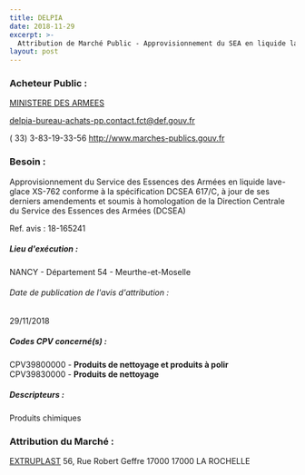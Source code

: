 ```yaml
---
title: DELPIA
date: 2018-11-29
excerpt: >-
  Attribution de Marché Public - Approvisionnement du SEA en liquide lave-glace XS-762 conforme à spécification et soumis à homologation préalable de la DCSEA
layout: post
---
```


### Acheteur Public : 
<a href="/acheteur-131/siren-110090016"> MINISTERE DES ARMEES</a><br/>



delpia-bureau-achats-pp.contact.fct@def.gouv.fr

( 33) 3-83-19-33-56
http://www.marches-publics.gouv.fr
### Besoin :

Approvisionnement du Service des Essences des Armées en liquide lave-glace XS-762 conforme à la spécification DCSEA 617/C, à jour de ses derniers amendements et soumis à homologation de la Direction Centrale du Service des Essences des Armées (DCSEA)

Ref. avis : 18-165241


##### Lieu d'exécution :

NANCY - Département 54 - Meurthe-et-Moselle

###### Date de publication de l'avis d'attribution : 
29/11/2018

##### Codes CPV concerné(s) :
CPV39800000 - **Produits de nettoyage et produits à polir** <br/>
CPV39830000 - **Produits de nettoyage** <br/>

##### Descripteurs :
Produits chimiques <br/>

### Attribution du Marché :
<a href="/entreprise-557/siren-415133412"> EXTRUPLAST</a>    56, Rue Robert Geffre 17000 17000 LA ROCHELLE <br/>
